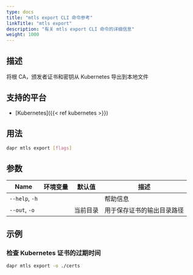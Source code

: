 ```yaml
---
type: docs
title: "mtls export CLI 命令参考"
linkTitle: "mtls export"
description: "有关 mtls export CLI 命令的详细信息"
weight: 1000
---
```


## 描述

将根 CA，颁发者证书和密钥从 Kubernetes 导出到本地文件

## 支持的平台

- [Kubernetes]({{< ref kubernetes >}})

## 用法
```bash
dapr mtls export [flags]
```

## 参数

| Name           | 环境变量 | 默认值  | 描述            |
| -------------- | ---- | ---- | ------------- |
| `--help`, `-h` |      |      | 帮助信息          |
| `--out`, `-o`  |      | 当前目录 | 用于保存证书的输出目录路径 |

## 示例

### 检查 Kubernetes 证书的过期时间
```bash 
dapr mtls export -o ./certs
```

